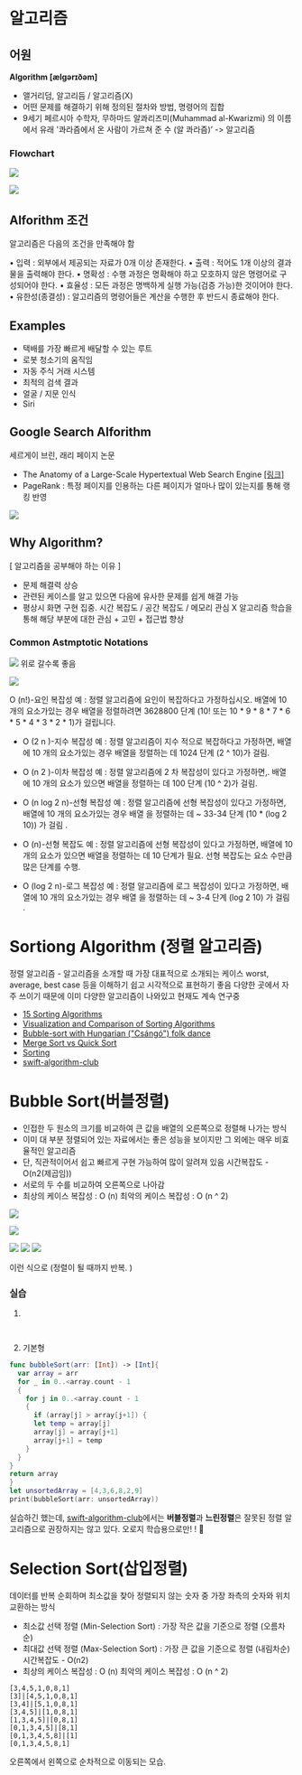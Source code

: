 # 알고리즘


## 어원

**Algorithm [ӕlgərɪðəm]**

- 앨거리덤, 알고리듬 / 알고리즘(X)
- 어떤 문제를 해결하기 위해 정의된 절차와 방법, 명령어의 집합
- 9세기 페르시아 수학자, 무하마드 알콰리즈미(Muhammad al-Kwarizmi) 의 이름에서 유래
'콰라즘에서 온 사람이 가르쳐 준 수 (알 콰라즘)’ -> 알고리즘



### Flowchart

![](/image/argo1.png)

![](image/argo2.png)



## Alforithm 조건

알고리즘은 다음의 조건을 만족해야 함

• 입력 : 외부에서 제공되는 자료가 0개 이상 존재한다.
• 출력 : 적어도 1개 이상의 결과물을 출력해야 한다.
• 명확성 : 수행 과정은 명확해야 하고 모호하지 않은 명령어로 구성되어야 한다.
• 효율성 : 모든 과정은 명백하게 실행 가능(검증 가능)한 것이어야 한다.
• 유한성(종결성) : 알고리즘의 명령어들은 계산을 수행한 후 반드시 종료해야 한다.


## Examples

- 택배를 가장 빠르게 배달할 수 있는 루트
- 로봇 청소기의 움직임
- 자동 주식 거래 시스템
- 최적의 검색 결과
- 얼굴 / 지문 인식
- Siri


## Google Search Alforithm 

세르게이 브린, 래리 페이지 논문
- The Anatomy of a Large-Scale Hypertextual Web Search Engine 
[[링크]](http://infolab.stanford.edu/~backrub/google.html)
- PageRank : 특정 페이지를 인용하는 다른 페이지가 얼마나 많이 있는지를 통해 랭킹 반영

![](image/argo3.png)


## Why Algorithm?

[ 알고리즘을 공부해야 하는 이유 ]
- 문제 해결력 상승
- 관련된 케이스를 알고 있으면 다음에 유사한 문제를 쉽게 해결 가능
- 평상시 화면 구현 집중. 시간 복잡도 / 공간 복잡도 / 메모리 관심 X
알고리즘 학습을 통해 해당 부분에 대한 관심 + 고민 + 접근법 향상


### Common Astmptotic Notations 

![](image/argo4.png)
위로 갈수록 좋음 

![](image/wkfy3.png)

O (n!)-요인 복잡성
예 : 정렬 알고리즘에 요인이 복잡하다고 가정하십시오. 배열에 10 개의 요소가있는 경우 배열을 정렬하려면 3628800 단계 (10! 또는 10 * 9 * 8 * 7 * 6 * 5 * 4 * 3 * 2 * 1)가 걸립니다.

- O (2 n )-지수 복잡성
예 : 정렬 알고리즘이 지수 적으로 복잡하다고 가정하면, 배열에 10 개의 요소가있는 경우 배열을 정렬하는 데 1024 단계 (2 ^ 10)가 걸림.

- O (n 2 )-이차 복잡성
예 : 정렬 알고리즘에 2 차 복잡성이 있다고 가정하면,. 배열에 10 개의 요소가 있으면 배열을 정렬하는 데 100 단계 (10 ^ 2)가 걸림.

- O (n log 2 n)-선형 복잡성
예 : 정렬 알고리즘에 선형 복잡성이 있다고 가정하면, 배열에 10 개의 요소가있는 경우 배열 을 정렬하는 데 ~ 33-34 단계 (10 * (log 2 10)) 가 걸림 .

- O (n)-선형 복잡도
예 : 정렬 알고리즘에 선형 복잡성이 있다고 가정하면, 배열에 10 개의 요소가 있으면 배열을 정렬하는 데 10 단계가 필요. 선형 복잡도는 요소 수만큼 많은 단계를 수행.

- O (log 2 n)-로그 복잡성
예 : 정렬 알고리즘에 로그 복잡성이 있다고 가정하면, 배열에 10 개의 요소가있는 경우 배열 을 정렬하는 데 ~ 3-4 단계 (log 2 10) 가 걸림 .


# Sortiong Algorithm (정렬 알고리즘)

정렬 알고리즘 - 알고리즘을 소개할 때 가장 대표적으로 소개되는 케이스
worst, average, best case 등을 이해하기 쉽고 시각적으로 표현하기 좋음
다양한 곳에서 자주 쓰이기 때문에 이미 다양한 알고리즘이 나와있고 현재도 계속 연구중

- [15 Sorting Algorithms](https://www.youtube.com/watch?v=kPRA0W1kECg)
- [Visualization and Comparison of Sorting Algorithms](https://www.youtube.com/watch?v=ZZuD6iUe3Pc)
- [Bubble-sort with Hungarian ("Csángó") folk dance](https://www.youtube.com/watch?time_continue=108&v=lyZQPjUT5B4)
- [Merge Sort vs Quick Sort](https://www.youtube.com/watch?v=es2T6KY45cA)
- [Sorting](http://sorting.at/)
- [swift-algorithm-club](https://github.com/raywenderlich/swift-algorithm-club)


# Bubble Sort(버블정렬)

- 인접한 두 원소의 크기를 비교하여 큰 값을 배열의 오른쪽으로 정렬해 나가는 방식
- 이미 대 부분 정렬되어 있는 자료에서는 좋은 성능을 보이지만 그 외에는 매우 비효율적인 알고리즘
- 단, 직관적이어서 쉽고 빠르게 구현 가능하여 많이 알려져 있음
시간복잡도 - O(n2(제곱임)) 
- 서로의 두 수를 비교하여 오른쪽으로 나아감
- 최상의 케이스 복잡성 : О (n) 최악의 케이스 복잡성 : О (n ^ 2)

![](/image/argo5.png)


![](/image/argo6.png)

![](/image/argo7.png)
![](/image/argo8.png)
![](/image/argo9.png)


이런 식으로 
(정렬이 될 때까지 반복. )


### 실습 
1)
```swift



```
2) 기본형
```swift
func bubbleSort(arr: [Int]) -> [Int]{
  var array = arr
  for _ in 0..<array.count - 1
  {
    for j in 0..<array.count - 1
    {
      if (array[j] > array[j+1]) {
      let temp = array[j]
      array[j] = array[j+1]
      array[j+1] = temp
    }
  }
}
return array
}
let unsortedArray = [4,3,6,8,2,9]
print(bubbleSort(arr: unsortedArray))
```


실습하긴 했는데, [swift-algorithm-club](https://github.com/raywenderlich/swift-algorithm-club)에서는 **버블정렬**과 **느린정렬**은 잘못된 정렬 알고리즘으로 권장하지는 않고 있다. 오로지 학습용으로만! ! 🤔



# Selection Sort(삽입정렬)

데이터를 반복 순회하며 최소값을 찾아 정렬되지 않는 숫자 중 가장 좌측의 숫자와 위치 교환하는 방식
- 최소값 선택 정렬 (Min-Selection Sort) : 가장 작은 값을 기준으로 정렬 (오름차순)
- 최대값 선택 정렬 (Max-Selection Sort) : 가장 큰 값을 기준으로 정렬 (내림차순)
시간복잡도 - O(n2)
- 최상의 케이스 복잡성 : О (n) 최악의 케이스 복잡성 : О (n ^ 2)

```
[3,4,5,1,0,8,1]
[3]|[4,5,1,0,8,1]
[3,4]|[5,1,0,8,1]
[3,4,5]|[1,0,8,1]
[1,3,4,5]|[0,8,1]
[0,1,3,4,5]|[8,1]
[0,1,3,4,5,8]|[1]
[0,1,3,4,5,8,1]
```
오른쪽에서 왼쪽으로 순차적으로 이동되는 모습. 










